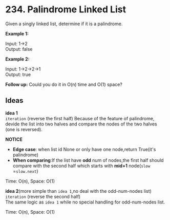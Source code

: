 # 234. Palindrome Linked List  

Given a singly linked list, determine if it is a palindrome.   

**Example 1:**  

Input: 1->2  
Output: false  

**Example 2:**  

Input: 1->2->2->1    
Output: true  

**Follow up:**
Could you do it in O(n) time and O(1) space?    

## Ideas  
**idea 1**   
`iteration` (reverse the first half) 
Because of the feature of palindrome, devide the list into two halves and compare the nodes of the two halves (one is reversed).  

**NOTICE**    
* **Edge case**: when list id None or only have one node,return True(it's palindrome)  
* **When comparing**:If the list have **odd** num of nodes,the first half should compare with the second half which starts with **mid+1** node(`slow` =`slow.next`)       

Time: O(n), Space: O(1)      

**idea 2**(more simple than `idea 1`,no deal with the odd-num-nodes list)       
`iteration` (reverse the second half)  
The same logic as `idea 1` while no special handling for odd-num-nodes list.    

Time: O(n), Space: O(1) 

